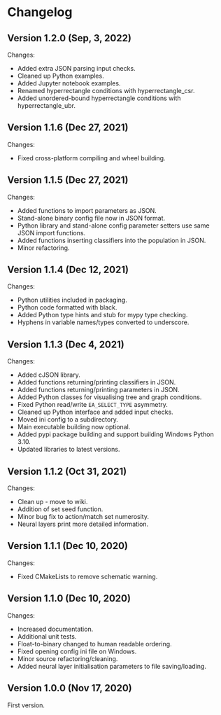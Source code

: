 # Changelog

## Version 1.2.0 (Sep, 3, 2022)

Changes:
*  Added extra JSON parsing input checks.
*  Cleaned up Python examples.
*  Added Jupyter notebook examples.
*  Renamed hyperrectangle conditions with hyperrectangle_csr.
*  Added unordered-bound hyperrectangle conditions with hyperrectangle_ubr.

## Version 1.1.6 (Dec 27, 2021)

Changes:
*  Fixed cross-platform compiling and wheel building.

## Version 1.1.5 (Dec 27, 2021)

Changes:
*  Added functions to import parameters as JSON.
*  Stand-alone binary config file now in JSON format.
*  Python library and stand-alone config parameter setters use same JSON import functions.
*  Added functions inserting classifiers into the population in JSON.
*  Minor refactoring.

## Version 1.1.4 (Dec 12, 2021)

Changes:
*  Python utilities included in packaging.
*  Python code formatted with black.
*  Added Python type hints and stub for mypy type checking.
*  Hyphens in variable names/types converted to underscore.

## Version 1.1.3 (Dec 4, 2021)

Changes:
*  Added cJSON library.
*  Added functions returning/printing classifiers in JSON.
*  Added functions returning/printing parameters in JSON.
*  Added Python classes for visualising tree and graph conditions.
*  Fixed Python read/write `EA_SELECT_TYPE` asymmetry.
*  Cleaned up Python interface and added input checks.
*  Moved ini config to a subdirectory.
*  Main executable building now optional.
*  Added pypi package building and support building Windows Python 3.10.
*  Updated libraries to latest versions.

## Version 1.1.2 (Oct 31, 2021)

Changes:
*  Clean up - move to wiki.
*  Addition of set seed function.
*  Minor bug fix to action/match set numerosity.
*  Neural layers print more detailed information.

## Version 1.1.1 (Dec 10, 2020)

Changes:
*  Fixed CMakeLists to remove schematic warning.

## Version 1.1.0 (Dec 10, 2020)

Changes:
*  Increased documentation.
*  Additional unit tests.
*  Float-to-binary changed to human readable ordering.
*  Fixed opening config ini file on Windows.
*  Minor source refactoring/cleaning.
*  Added neural layer initialisation parameters to file saving/loading.

## Version 1.0.0 (Nov 17, 2020)

First version.
